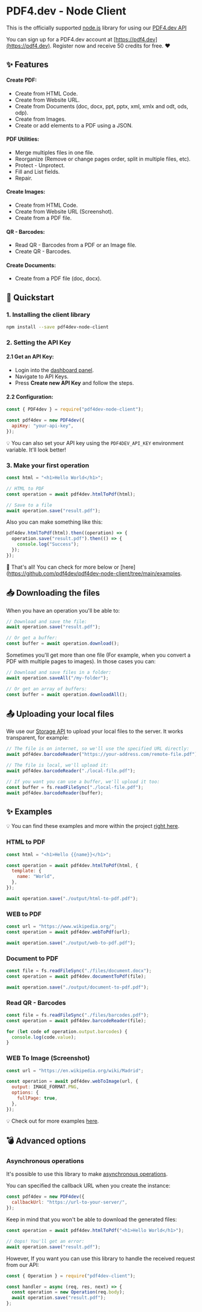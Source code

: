 # PDF4.dev - Node Client

This is the officially supported [node.js](http://nodejs.org/) library for using our [PDF4.dev API](https://api.pdf4.dev/v1/docs/)

You can sign up for a PDF4.dev account at [https://pdf4.dev](https://pdf4.dev).
Register now and receive 50 credits for free. ❤️

## ✨ Features

#### Create PDF:

- Create from HTML Code.
- Create from Website URL.
- Create from Documents (doc, docx, ppt, pptx, xml, xmlx and odt, ods, odp).
- Create from Images.
- Create or add elements to a PDF using a JSON.

#### PDF Utilities:

- Merge multiples files in one file.
- Reorganize (Remove or change pages order, split in multiple files, etc).
- Protect - Unprotect.
- Fill and List fields.
- Repair.

#### Create Images:

- Create from HTML Code.
- Create from Website URL (Screenshot).
- Create from a PDF file.

#### QR - Barcodes:

- Read QR - Barcodes from a PDF or an Image file.
- Create QR - Barcodes.

#### Create Documents:

- Create from a PDF file (doc, docx).

## 🚀 Quickstart

### 1. Installing the client library

```sh
npm install --save pdf4dev-node-client
```

### 2. Setting the API Key

#### 2.1 Get an API Key:

- Login into the [dashboard panel](https://dashboard.pdf4.dev).
- Navigate to API Keys.
- Press **Create new API Key** and follow the steps.

#### 2.2 Configuration:

```js
const { PDF4dev } = require("pdf4dev-node-client");

const pdf4dev = new PDF4dev({
  apiKey: "your-api-key",
});
```

💡 You can also set your API key using the `PDF4DEV_API_KEY` environment variable. It'll look better!

### 3. Make your first operation

```js
const html = "<h1>Hello World</h1>";

// HTML to PDF
const operation = await pdf4dev.htmlToPdf(html);

// Save to a file
await operation.save("result.pdf");
```

Also you can make something like this:

```js
pdf4dev.htmlToPdf(html).then((operation) => {
  operation.save("result.pdf").then(() => {
    console.log("Success");
  });
});
```

🎉 That's all! You can check for more below or [here](https://github.com/pdf4dev/pdf4dev-node-client/tree/main/examples.

## 📥 Downloading the files

When you have an operation you'll be able to:

```js
// Download and save the file:
await operation.save("result.pdf");

// Or get a buffer:
const buffer = await operation.download();
```

Sometimes you'll get more than one file (For example, when you convert a PDF with multiple pages to images). In those cases you can:

```js
// Download and save files in a folder:
await operation.saveAll("/my-folder");

// Or get an array of buffers:
const buffer = await operation.downloadAll();
```

## 📤 Uploading your local files

We use our [Storage API](https://storage-api.pdf4.dev/v1/docs) to upload your local files to the server. It works transparent, for example:

```js
// The file is on internet, so we'll use the specified URL directly:
await pdf4dev.barcodeReader("https://your-address.com/remote-file.pdf");

// The file is local, we'll upload it:
await pdf4dev.barcodeReader("./local-file.pdf");

// If you want you can use a buffer, we'll upload it too:
const buffer = fs.readFileSync("./local-file.pdf");
await pdf4dev.barcodeReader(buffer);
```

## ✨ Examples

💡 You can find these examples and more within the project [right here](https://github.com/pdf4dev/pdf4dev-node-client/tree/main/examples).

### HTML to PDF

```js
const html = "<h1>Hello {{name}}</h1>";

const operation = await pdf4dev.htmlToPdf(html, {
  template: {
    name: "World",
  },
});

await operation.save("./output/html-to-pdf.pdf");
```

### WEB to PDF

```js
const url = "https://www.wikipedia.org/";
const operation = await pdf4dev.webToPdf(url);

await operation.save("./output/web-to-pdf.pdf");
```

### Document to PDF

```js
const file = fs.readFileSync("./files/document.docx");
const operation = await pdf4dev.documentToPdf(file);

await operation.save("./output/document-to-pdf.pdf");
```

### Read QR - Barcodes

```js
const file = fs.readFileSync("./files/barcodes.pdf");
const operation = await pdf4dev.barcodeReader(file);

for (let code of operation.output.barcodes) {
  console.log(code.value);
}
```

### WEB To Image (Screenshot)

```js
const url = "https://en.wikipedia.org/wiki/Madrid";

const operation = await pdf4dev.webToImage(url, {
  output: IMAGE_FORMAT.PNG,
  options: {
    fullPage: true,
  },
});
```

💡 Check out for more examples [here](https://github.com/pdf4dev/pdf4dev-node-client/tree/main/examples).

## 💣 Advanced options

### Asynchronous operations

It's possible to use this library to make [asynchronous operations](https://api.pdf4.dev/v1/docs/#section/Asynchronous-operations).

You can specified the callback URL when you create the instance:

```js
const pdf4dev = new PDF4dev({
  callbackUrl: "https://url-to-your-server/",
});
```

Keep in mind that you won't be able to download the generated files:

```js
const operation = await pdf4dev.htmlToPdf("<h1>Hello World</h1>");

// Oops! You'll get an error:
await operation.save("result.pdf");
```

However, If you want you can use this library to handle the received request from our API:

```js
const { Operation } = require("pdf4dev-client");

const handler = async (req, res, next) => {
  const operation = new Operation(req.body);
  await operation.save("result.pdf");
};
```
